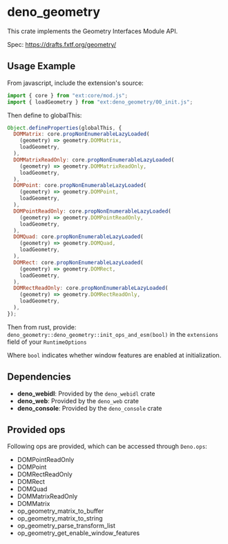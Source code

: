 # deno_geometry

This crate implements the Geometry Interfaces Module API.

Spec: https://drafts.fxtf.org/geometry/

## Usage Example

From javascript, include the extension's source:

```javascript
import { core } from "ext:core/mod.js";
import { loadGeometry } from "ext:deno_geometry/00_init.js";
```

Then define to globalThis:

```javascript
Object.defineProperties(globalThis, {
  DOMMatrix: core.propNonEnumerableLazyLoaded(
    (geometry) => geometry.DOMMatrix,
    loadGeometry,
  ),
  DOMMatrixReadOnly: core.propNonEnumerableLazyLoaded(
    (geometry) => geometry.DOMMatrixReadOnly,
    loadGeometry,
  ),
  DOMPoint: core.propNonEnumerableLazyLoaded(
    (geometry) => geometry.DOMPoint,
    loadGeometry,
  ),
  DOMPointReadOnly: core.propNonEnumerableLazyLoaded(
    (geometry) => geometry.DOMPointReadOnly,
    loadGeometry,
  ),
  DOMQuad: core.propNonEnumerableLazyLoaded(
    (geometry) => geometry.DOMQuad,
    loadGeometry,
  ),
  DOMRect: core.propNonEnumerableLazyLoaded(
    (geometry) => geometry.DOMRect,
    loadGeometry,
  ),
  DOMRectReadOnly: core.propNonEnumerableLazyLoaded(
    (geometry) => geometry.DOMRectReadOnly,
    loadGeometry,
  ),
});
```

Then from rust, provide: `deno_geometry::deno_geometry::init_ops_and_esm(bool)`
in the `extensions` field of your `RuntimeOptions`

Where `bool` indicates whether window features are enabled at initialization.

## Dependencies

- **deno_webidl**: Provided by the `deno_webidl` crate
- **deno_web**: Provided by the `deno_web` crate
- **deno_console**: Provided by the `deno_console` crate

## Provided ops

Following ops are provided, which can be accessed through `Deno.ops`:

- DOMPointReadOnly
- DOMPoint
- DOMRectReadOnly
- DOMRect
- DOMQuad
- DOMMatrixReadOnly
- DOMMatrix
- op_geometry_matrix_to_buffer
- op_geometry_matrix_to_string
- op_geometry_parse_transform_list
- op_geometry_get_enable_window_features

